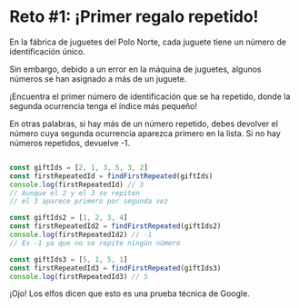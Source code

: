 # Reto #1: ¡Primer regalo repetido!

En la fábrica de juguetes del Polo Norte, cada juguete tiene un número de identificación único.

Sin embargo, debido a un error en la máquina de juguetes, algunos números se han asignado a más de un juguete.

¡Encuentra el primer número de identificación que se ha repetido, donde la segunda ocurrencia tenga el índice más pequeño!

En otras palabras, si hay más de un número repetido, debes devolver el número cuya segunda ocurrencia aparezca primero en la lista. Si no hay números repetidos, devuelve -1.
```js

const giftIds = [2, 1, 3, 5, 3, 2]
const firstRepeatedId = findFirstRepeated(giftIds)
console.log(firstRepeatedId) // 3
// Aunque el 2 y el 3 se repiten
// el 3 aparece primero por segunda vez

const giftIds2 = [1, 2, 3, 4]
const firstRepeatedId2 = findFirstRepeated(giftIds2)
console.log(firstRepeatedId2) // -1
// Es -1 ya que no se repite ningún número

const giftIds3 = [5, 1, 5, 1]
const firstRepeatedId3 = findFirstRepeated(giftIds3)
console.log(firstRepeatedId3) // 5
```
¡Ojo! Los elfos dicen que esto es una prueba técnica de Google.
